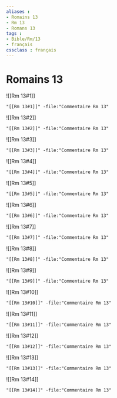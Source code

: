 ```yaml
---
aliases : 
- Romains 13
- Rm 13
- Romans 13
tags : 
- Bible/Rm/13
- français
cssclass : français
---
```


# Romains 13

![[Rm 13#1]]

```query
"[[Rm 13#1]]" -file:"Commentaire Rm 13"
```

![[Rm 13#2]]

```query
"[[Rm 13#2]]" -file:"Commentaire Rm 13"
```

![[Rm 13#3]]

```query
"[[Rm 13#3]]" -file:"Commentaire Rm 13"
```

![[Rm 13#4]]

```query
"[[Rm 13#4]]" -file:"Commentaire Rm 13"
```

![[Rm 13#5]]

```query
"[[Rm 13#5]]" -file:"Commentaire Rm 13"
```

![[Rm 13#6]]

```query
"[[Rm 13#6]]" -file:"Commentaire Rm 13"
```

![[Rm 13#7]]

```query
"[[Rm 13#7]]" -file:"Commentaire Rm 13"
```

![[Rm 13#8]]

```query
"[[Rm 13#8]]" -file:"Commentaire Rm 13"
```

![[Rm 13#9]]

```query
"[[Rm 13#9]]" -file:"Commentaire Rm 13"
```

![[Rm 13#10]]

```query
"[[Rm 13#10]]" -file:"Commentaire Rm 13"
```

![[Rm 13#11]]

```query
"[[Rm 13#11]]" -file:"Commentaire Rm 13"
```

![[Rm 13#12]]

```query
"[[Rm 13#12]]" -file:"Commentaire Rm 13"
```

![[Rm 13#13]]

```query
"[[Rm 13#13]]" -file:"Commentaire Rm 13"
```

![[Rm 13#14]]

```query
"[[Rm 13#14]]" -file:"Commentaire Rm 13"
```

